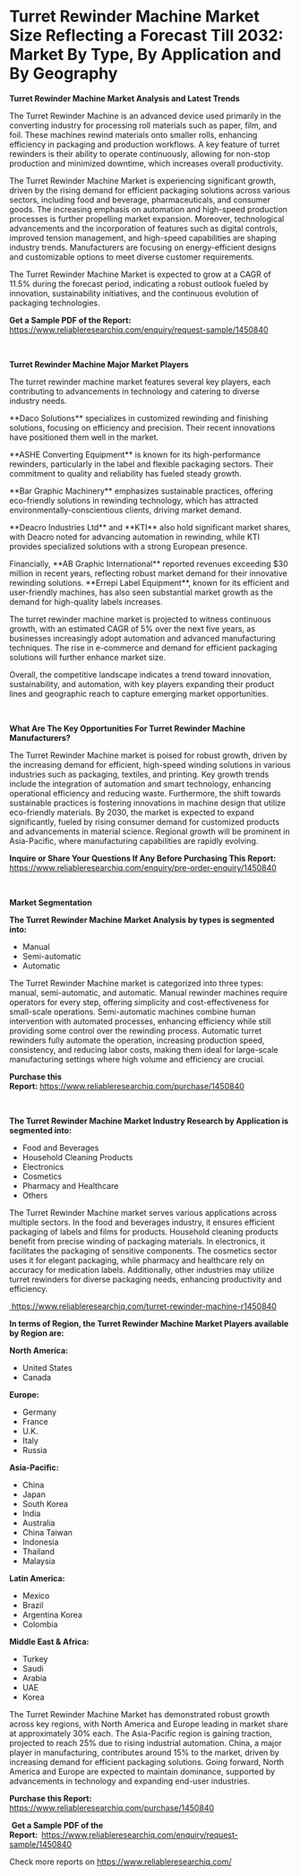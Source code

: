 <p><h1>Turret Rewinder Machine Market Size Reflecting a Forecast Till 2032: Market By Type, By Application and By Geography</h1></p><p><strong>Turret Rewinder Machine Market Analysis and Latest Trends</strong></p>
<p><p>The Turret Rewinder Machine is an advanced device used primarily in the converting industry for processing roll materials such as paper, film, and foil. These machines rewind materials onto smaller rolls, enhancing efficiency in packaging and production workflows. A key feature of turret rewinders is their ability to operate continuously, allowing for non-stop production and minimized downtime, which increases overall productivity.</p><p>The Turret Rewinder Machine Market is experiencing significant growth, driven by the rising demand for efficient packaging solutions across various sectors, including food and beverage, pharmaceuticals, and consumer goods. The increasing emphasis on automation and high-speed production processes is further propelling market expansion. Moreover, technological advancements and the incorporation of features such as digital controls, improved tension management, and high-speed capabilities are shaping industry trends. Manufacturers are focusing on energy-efficient designs and customizable options to meet diverse customer requirements.</p><p>The Turret Rewinder Machine Market is expected to grow at a CAGR of 11.5% during the forecast period, indicating a robust outlook fueled by innovation, sustainability initiatives, and the continuous evolution of packaging technologies.</p></p>
<p><strong>Get a Sample PDF of the Report:&nbsp;</strong> <a href="https://www.reliableresearchiq.com/enquiry/request-sample/1450840?utm_campaign=2739&utm_medium=2&utm_source=Github&utm_content=ia&utm_term=09042025&utm_id=turret-rewinder-machine">https://www.reliableresearchiq.com/enquiry/request-sample/1450840</a></p>
<p>&nbsp;</p>
<p><strong>Turret Rewinder Machine Major Market Players</strong></p>
<p><p>The turret rewinder machine market features several key players, each contributing to advancements in technology and catering to diverse industry needs. </p><p>**Daco Solutions** specializes in customized rewinding and finishing solutions, focusing on efficiency and precision. Their recent innovations have positioned them well in the market.</p><p>**ASHE Converting Equipment** is known for its high-performance rewinders, particularly in the label and flexible packaging sectors. Their commitment to quality and reliability has fueled steady growth.</p><p>**Bar Graphic Machinery** emphasizes sustainable practices, offering eco-friendly solutions in rewinding technology, which has attracted environmentally-conscientious clients, driving market demand.</p><p>**Deacro Industries Ltd** and **KTI** also hold significant market shares, with Deacro noted for advancing automation in rewinding, while KTI provides specialized solutions with a strong European presence.</p><p>Financially, **AB Graphic International** reported revenues exceeding $30 million in recent years, reflecting robust market demand for their innovative rewinding solutions. **Errepi Label Equipment**, known for its efficient and user-friendly machines, has also seen substantial market growth as the demand for high-quality labels increases.</p><p>The turret rewinder machine market is projected to witness continuous growth, with an estimated CAGR of 5% over the next five years, as businesses increasingly adopt automation and advanced manufacturing techniques. The rise in e-commerce and demand for efficient packaging solutions will further enhance market size.</p><p>Overall, the competitive landscape indicates a trend toward innovation, sustainability, and automation, with key players expanding their product lines and geographic reach to capture emerging market opportunities.</p></p>
<p>&nbsp;</p>
<p><strong>What Are The Key Opportunities For Turret Rewinder Machine Manufacturers?</strong></p>
<p><p>The Turret Rewinder Machine market is poised for robust growth, driven by the increasing demand for efficient, high-speed winding solutions in various industries such as packaging, textiles, and printing. Key growth trends include the integration of automation and smart technology, enhancing operational efficiency and reducing waste. Furthermore, the shift towards sustainable practices is fostering innovations in machine design that utilize eco-friendly materials. By 2030, the market is expected to expand significantly, fueled by rising consumer demand for customized products and advancements in material science. Regional growth will be prominent in Asia-Pacific, where manufacturing capabilities are rapidly evolving.</p></p>
<p><strong>Inquire or Share Your Questions If Any Before Purchasing This Report:</strong> <a href="https://www.reliableresearchiq.com/enquiry/pre-order-enquiry/1450840?utm_campaign=2739&utm_medium=2&utm_source=Github&utm_content=ia&utm_term=09042025&utm_id=turret-rewinder-machine">https://www.reliableresearchiq.com/enquiry/pre-order-enquiry/1450840</a></p>
<p>&nbsp;</p>
<p><strong>Market Segmentation</strong></p>
<p><strong>The Turret Rewinder Machine Market Analysis by types is segmented into:</strong></p>
<p><ul><li>Manual</li><li>Semi-automatic</li><li>Automatic</li></ul></p>
<p><p>The Turret Rewinder Machine market is categorized into three types: manual, semi-automatic, and automatic. Manual rewinder machines require operators for every step, offering simplicity and cost-effectiveness for small-scale operations. Semi-automatic machines combine human intervention with automated processes, enhancing efficiency while still providing some control over the rewinding process. Automatic turret rewinders fully automate the operation, increasing production speed, consistency, and reducing labor costs, making them ideal for large-scale manufacturing settings where high volume and efficiency are crucial.</p></p>
<p><strong>Purchase this Report:&nbsp;</strong><a href="https://www.reliableresearchiq.com/purchase/1450840?utm_campaign=2739&utm_medium=2&utm_source=Github&utm_content=ia&utm_term=09042025&utm_id=turret-rewinder-machine">https://www.reliableresearchiq.com/purchase/1450840</a></p>
<p>&nbsp;</p>
<p><strong>The Turret Rewinder Machine Market Industry Research by Application is segmented into:</strong></p>
<p><ul><li>Food and Beverages</li><li>Household Cleaning Products</li><li>Electronics</li><li>Cosmetics</li><li>Pharmacy and Healthcare</li><li>Others</li></ul></p>
<p><p>The Turret Rewinder Machine market serves various applications across multiple sectors. In the food and beverages industry, it ensures efficient packaging of labels and films for products. Household cleaning products benefit from precise winding of packaging materials. In electronics, it facilitates the packaging of sensitive components. The cosmetics sector uses it for elegant packaging, while pharmacy and healthcare rely on accuracy for medication labels. Additionally, other industries may utilize turret rewinders for diverse packaging needs, enhancing productivity and efficiency.</p></p>
<p><a href="https://www.reliableresearchiq.com/turret-rewinder-machine-r1450840?utm_campaign=2739&utm_medium=2&utm_source=Github&utm_content=ia&utm_term=09042025&utm_id=turret-rewinder-machine">&nbsp;https://www.reliableresearchiq.com/turret-rewinder-machine-r1450840</a></p>
<p><strong>In terms of Region, the Turret Rewinder Machine Market Players available by Region are:</strong></p>
<p>
    <p> <strong> North America: </strong>
        <ul>
            <li>United States</li>
            <li>Canada</li>
        </ul>
        </p> 
    <p> <strong> Europe: </strong>
        <ul>
            <li>Germany</li>
            <li>France</li>
            <li>U.K.</li>
            <li>Italy</li>
            <li>Russia</li>
        </ul>
        </p> 
    <p> <strong> Asia-Pacific: </strong>
        <ul>
            <li>China</li>
            <li>Japan</li>
            <li>South Korea</li>
            <li>India</li>
            <li>Australia</li>
            <li>China Taiwan</li>
            <li>Indonesia</li>
            <li>Thailand</li>
            <li>Malaysia</li>
        </ul>
        </p> 
    <p> <strong> Latin America: </strong>
        <ul>
            <li>Mexico</li>
            <li>Brazil</li>
            <li>Argentina Korea</li>
            <li>Colombia</li>
        </ul>
        </p> 
    <p> <strong> Middle East & Africa: </strong>
        <ul>
            <li>Turkey</li>
            <li>Saudi</li>
            <li>Arabia</li>
            <li>UAE</li>
            <li>Korea</li>
        </ul>
    </p>
    </p>
<p><p>The Turret Rewinder Machine Market has demonstrated robust growth across key regions, with North America and Europe leading in market share at approximately 30% each. The Asia-Pacific region is gaining traction, projected to reach 25% due to rising industrial automation. China, a major player in manufacturing, contributes around 15% to the market, driven by increasing demand for efficient packaging solutions. Going forward, North America and Europe are expected to maintain dominance, supported by advancements in technology and expanding end-user industries.</p></p>
<p><strong>Purchase this Report: </strong><a href="https://www.reliableresearchiq.com/purchase/1450840?utm_campaign=2739&utm_medium=2&utm_source=Github&utm_content=ia&utm_term=09042025&utm_id=turret-rewinder-machine">https://www.reliableresearchiq.com/purchase/1450840</a></p>
<p>&nbsp;<strong>Get a Sample PDF of the Report:&nbsp;&nbsp;</strong><a href="https://www.reliableresearchiq.com/enquiry/request-sample/1450840?utm_campaign=2739&utm_medium=2&utm_source=Github&utm_content=ia&utm_term=09042025&utm_id=turret-rewinder-machine">https://www.reliableresearchiq.com/enquiry/request-sample/1450840</a></p>
<p><strong></strong></p>
<p>Check more reports on <a href="https://www.reliableresearchiq.com/?utm_campaign=2739&utm_medium=2&utm_source=Github&utm_content=ia&utm_term=09042025&utm_id=turret-rewinder-machine">https://www.reliableresearchiq.com/</a></p>